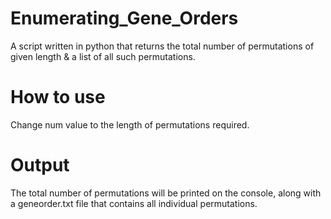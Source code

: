 # Enumerating_Gene_Orders
A script written in python that returns the total number of permutations of given length &amp; a list of all such permutations.

# How to use
Change num value to the length of permutations required. 

# Output
The total number of permutations will be printed on the console, along with a geneorder.txt file that contains all individual permutations. 
